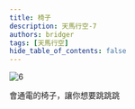 ```yaml
---
title: 椅子
description: 天馬行空-7
authors: bridger
tags: [天馬行空]
hide_table_of_contents: false
---
```

![6](https://e.brid.pw/i/2023/08/03/n9px1w.webp)


<!-- truncate -->
會通電的椅子，讓你想要跳跳跳  